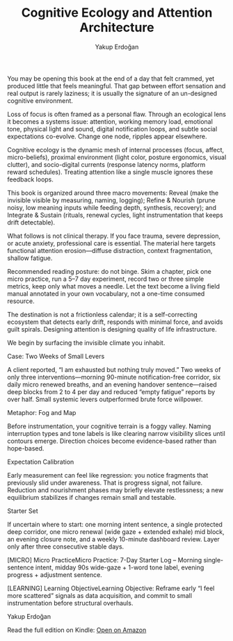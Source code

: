 ﻿---
title: "Cognitive Ecology and Attention Architecture"
author: "Yakup Erdoğan"
language: "en"
amazonAsin: "B0FMS71DH2"
amazonUrl: "https://www.amazon.com/dp/B0FMS71DH2"
cover: "/assets/covers/cognitive-ecology.jpg"
description: "An exploration of how attention systems shape cognition across environments."
categories: ["self-improvement","science"]
publishDate: 2025-08-18
---

<!-- preview-start -->
You may be opening this book at the end of a day that felt crammed, yet produced little that feels meaningful. That gap between effort sensation and real output is rarely laziness; it is usually the signature of an un-designed cognitive environment.

Loss of focus is often framed as a personal flaw. Through an ecological lens it becomes a systems issue: attention, working memory load, emotional tone, physical light and sound, digital notification loops, and subtle social expectations co-evolve. Change one node, ripples appear elsewhere.

Cognitive ecology is the dynamic mesh of internal processes (focus, affect, micro-beliefs), proximal environment (light color, posture ergonomics, visual clutter), and socio-digital currents (response latency norms, platform reward schedules). Treating attention like a single muscle ignores these feedback loops.

This book is organized around three macro movements: Reveal (make the invisible visible by measuring, naming, logging); Refine & Nourish (prune noisy, low meaning inputs while feeding depth, synthesis, recovery); and Integrate & Sustain (rituals, renewal cycles, light instrumentation that keeps drift detectable).

What follows is not clinical therapy. If you face trauma, severe depression, or acute anxiety, professional care is essential. The material here targets functional attention erosion—diffuse distraction, context fragmentation, shallow fatigue.

Recommended reading posture: do not binge. Skim a chapter, pick one micro practice, run a 5–7 day experiment, record two or three simple metrics, keep only what moves a needle. Let the text become a living field manual annotated in your own vocabulary, not a one-time consumed resource.

The destination is not a frictionless calendar; it is a self-correcting ecosystem that detects early drift, responds with minimal force, and avoids guilt spirals. Designing attention is designing quality of life infrastructure.

We begin by surfacing the invisible climate you inhabit.

Case: Two Weeks of Small Levers

A client reported, “I am exhausted but nothing truly moved.” Two weeks of only three interventions—morning 90-minute notification-free corridor, six daily micro renewed breaths, and an evening handover sentence—raised deep blocks from 2 to 4 per day and reduced “empty fatigue” reports by over half. Small systemic levers outperformed brute force willpower.

Metaphor: Fog and Map

Before instrumentation, your cognitive terrain is a foggy valley. Naming interruption types and tone labels is like clearing narrow visibility slices until contours emerge. Direction choices become evidence-based rather than hope-based.

Expectation Calibration

Early measurement can feel like regression: you notice fragments that previously slid under awareness. That is progress signal, not failure. Reduction and nourishment phases may briefly elevate restlessness; a new equilibrium stabilizes if changes remain small and testable.

Starter Set

If uncertain where to start: one morning intent sentence, a single protected deep corridor, one micro renewal (wide gaze + extended exhale) mid block, an evening closure note, and a weekly 10-minute dashboard review. Layer only after three consecutive stable days.

[MICRO]
Micro PracticeMicro Practice: 7-Day Starter Log – Morning single-sentence intent, midday 90s wide-gaze + 1-word tone label, evening progress + adjustment sentence.

[LEARNING]
Learning ObjectiveLearning Objective: Reframe early “I feel more scattered” signals as data acquisition, and commit to small instrumentation before structural overhauls.

Yakup Erdoğan
<!-- preview-end -->

Read the full edition on Kindle: <a href="https://www.amazon.com/dp/B0FMS71DH2" rel="noopener" target="_blank">Open on Amazon</a>


